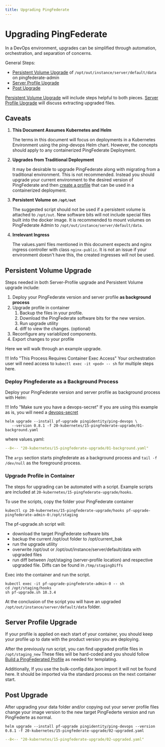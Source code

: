 ```yaml
---
title: Upgrading PingFederate
---
```

# Upgrading PingFederate

In a DevOps environment, upgrades can be simplified through automation, orchestration, and separation of concerns.

General Steps:

   - [Persistent Volume Upgrade](#persistent-volume-upgrade) of `/opt/out/instance/server/default/data` on pingfederate-admin
   - [Server Profile Upgrade](#server-profile-upgrade)
   - [Post Upgrade](#post-upgrade)

[Persistent Volume Upgrade](#persistent-volume-upgrade) will include steps helpful to both pieces. [Server Profile Upgrade](#server-profile-upgrade) will discuss extracting upgraded files.

## Caveats

1. **This Document Assumes Kubernetes and Helm**

   The terms in this document will focus on deployments in a Kubernetes Environment using the ping-devops Helm chart. However, the concepts should apply to any containerized PingFederate Deployment. 

1. **Upgrades from Traditional Deployment**
   
   It may be desirable to upgrade PingFederate along with migrating from a traditional environment. This is not recommended. Instead you should upgrade your current environment to the desired version of PingFederate and then [create a profile](./buildPingFederateProfile.md) that can be used in a containerized deployment.

1. **Persistent Volume on `/opt/out`**
   
   The suggested script should not be used if a persistent volume is attached to `/opt/out`. New software bits will not include special files built into the docker image. It is recommended to mount volumes on PingFederate Admin to `/opt/out/instance/server/default/data`. 
   <!--TODO: If you do have /opt/out mounted, instead of running the the example script,  -->

1. **Irrelevant Ingress**
   
   The values.yaml files mentioned in this document expects and nginx ingress controller with class `nginx-public`. It is not an issue if your environment doesn't have this, the created ingresses will not be used.

<!--TODO: flip. upgrade happens first. then discuss persistence and server profile.   -->

## Persistent Volume Upgrade

Steps needed in both Server-Profile upgrade and Persistent Volume upgrade include:

   1. Deploy your PingFederate version and server profile **as background process**
   1. Upgrade profile in container
      1. Backup the files in your profile.
      1. Download the PingFederate software bits for the new version. 
      1. Run upgrade utility
      1. diff to view the changes. (optional)
   1. Reconfigure any variablized components.
   1. Export changes to your profile

Here we will walk through an example upgrade.

!!! Info "This Process Requires Container Exec Access"
   Your orchestration user will need access to `kubectl exec -it <pod> -- sh` for multiple steps here. 

### Deploy Pingfederate as a Background Process

Deploy your PingFederate version and server profile as background process with Helm: 

!!! Info "Make sure you have a devops-secret"
   If you are using this example as is, you will need a [devops-secret](../get-started/devopsUserKey.md#for-kubernetes)

```
helm upgrade --install pf-upgrade pingidentity/ping-devops \
   --version 0.8.1 -f 20-kubernetes/15-pingfederate-upgrade/01-background.yaml
```

where values.yaml:

```yaml
--8<-- "20-kubernetes/15-pingfederate-upgrade/01-background.yaml"
```

The `args` section starts pingfederate as a background process and `tail -f /dev/null` as the foreground process.

### Upgrade Profile in Container

The steps for upgrading can be automated with a script. Example scripts are included at `20-kubernetes/15-pingfederate-upgrade/hooks`. 

To use the scripts, copy the folder your PingFederate container

```
kubectl cp 20-kubernetes/15-pingfederate-upgrade/hooks pf-upgrade-pingfederate-admin-0:/opt/staging
```

The pf-upgrade.sh script will: 
   - download the target PingFederate software bits
   - backup the current /opt/out folder to /opt/current_bak
   - run the upgrade utility 
   - overwrite /opt/out or /opt/out/instance/server/default/data with upgraded files
   - run diff between /opt/staging (server-profile location) and respective upgraded file. Diffs can be found in `/tmp/stagingDiffs`

Exec into the container and run the script.

```
kubectl exec -it pf-upgrade-pingfederate-admin-0 -- sh
cd /opt/staging/hooks
sh pf-upgrade.sh 10.3.4
```

At the conclusion of the script you will have an upgraded `/opt/out/instance/server/default/data` folder. 

## Server Profile Upgrade

If your profile is applied on each start of your container, you should keep your profile up to date with the product version you are deploying. 

After the previously run script, you can find upgraded profile files in `/opt/staging_new`
These files will be hard-coded and you should follow [Build a PingFederated Profile](./buildPingFederateProfile.md) as needed for templating.

Additionally, If you use the bulk-config data.json import it will not be found here. It should be imported via the standard process on the next container start.

## Post Upgrade
After upgrading your data folder and/or copying out your server profile files change your image version to the new target PingFederte version and run PingFederte as normal. 

```
helm upgrade --install pf-upgrade pingidentity/ping-devops --version 0.8.1 -f 20-kubernetes/15-pingfederate-upgrade/02-upgraded.yaml
```

```yaml
--8<-- "20-kubernetes/15-pingfederate-upgrade/02-upgraded.yaml"
```


<!-- ## Before you begin

You must:

* Complete [Get started](../get-started/getStarted.md) to set up your DevOps environment and run a test deployment of the products.
* Understand how to use our DevOps server profiles.
* Understand blue-green deployments in Kubernetes.

## About this task

You will:

* Set up and prepare your environment.
* Upgrade using a local profile.
* Stand up a blue-green deployment.

## Setting up and preparing your environment

The most important factor to a successful version upgrade is preparing an environment for success. This means using the DevOps process and a blue-green deployment. For a blue-green Kubernetes deployment, we simply update a selector on a service.

The DevOps process:

* **All software features migrate through environments**.

   You should have at least two environments (non-production and production). This gives you room to test everything before putting it into production.

* **Environments are nearly identical**.

   All deployments should be stringently validated before rolling into production. To be confident in your manual and automated tests, your environments need to be as close to identical as possible. In an ideal world, environments have dummy data, but function exactly the same.

   Your environments are nearly identical when the only thing that changes (related to configuration) between environments is URLs, endpoints, and variable values.

* **Containers in production are immutable**.

   Nobody is perfect, so do not trust manual changes directly in production. You should disable all admin access to production.

* **All configurations are maintained in source control**.

   If you can roll it out, you need to be able to roll it back, too!

Our example environment is set up with Apache JMeter generating load to a Kubernetes service (which routes load to downstream PingFederate containers). This Kubernetes service is essentially a load balancer that follows a round-robin strategy with keep-alive.

![alt text](../images/pf-upgrade_1_version9.3.3.png "Initial deployment")

The key here is that the service is pointing to this deployment of PingFederate because of a selector defined on the service that matches a label on the PingFederate deployment. This is what makes the blue-green approach possible.

> A deployment in Kubernetes manages containers in pods, defining things, such as which containers to run, how many containers, the metadata labels, and the update strategy.

### Other Considerations

Using DevOps processes can mean that things like comfortable setup processes and admin UIs in production are sacrificed, but for most organizations, the resulting zero downtime for rollouts and rollbacks is easily worth it.

!!! note "zero downtime and loss-of-state"
    The terms "zero downtime" and "loss-of-state" are significantly different. Zero downtime is what this upgrade process achieves: at no point in time will users experience a `500 bad gateway` error. However, we are sacrificing state to achieve this. Because we are moving from one entire deployment to another, the new deployment does _cannot_ have access to runtime state in the previous deployment. For this reason, it's critical to externalize state as much as possible.

## Upgrading using a local profile

With your environment set up properly, you can do the product upgrade offline. Offline here means we'll pull the profile into a Docker container on our local workstation to upgrade it.

Before going into the actual steps for a profile upgrade. It's worth noting that if your profile is well-constructed, using the minimum number of files that are specific to the PingFederate configuration, you might be able to avoid this entire section.

For example, the upgrade for our baseline profile (https://github.com/pingidentity/pingidentity-server-profiles/tree/master/baseline) worked almost flawlessly from 9.3.3 to 10.0.0. In fact, the only file that required an update was adding a "Pairwise definition" to `./instance/server/default/conf/hivemodule.xml`.

This could be the case for you as well. If you want to try this, just use your PingFederate profile with the new version image tag, and watch the logs for errors.

Some details of the upgrade process might be different for you, based on your PingFederate profile. -->
<!--- TODO: link to PF profile --->
<!-- 
### Steps

1. Check out a PingFederate feature branch (such as, `pf-10.0.0`) off of the master of _your_ current version of PingFederate (9.3.3 in our example).

1. Spin up a PingFederate deployment based on this branch with the `/opt/out` volume mounted. For clarity, let's do this in Docker Compose and assume the mount looks something like this: `~/tmp/pf93/instance:/opt/out/instance`. When the container is healthy, stop the container.

1. Download the latest version of the PingFederate Server distribution .zip archive from the Ping Identity website. Extract the distribution .zip archive into `~/tmp/pf93`.

1. Go to the `~/tmp/pf93` directory, and run the PingFederate upgrade utility:

    ```shell
    ./upgrade.sh <pf_install_source> [-l <newPingFederateLicense>] [-c].
    ```

    > See [Upgrading PingFederate on Linux Systems](https://docs.pingidentity.com/bundle/pingfederate-100/page/ukh1564003034797.html) for more information.

1. CLean up the upgraded PingFederate profile, which has a lot of bloat from the upgrade, so that you can run `git diff` and see _only_ upgraded files.

    A good text editor (such as, Microsoft Visual Studio Code) with Git extensions is invaluable for this process.

    1. Copy over files from your new profile `~/tmp/pf93/instance` on top of your current profile. Avoid directly copying over and replacing `.subst` files.

    2. If you are using Visual Studio Code, you can `right-click` -> Select for compare on the old file and `right-click`>'Compare with selected' on the new file. This compares line-by-line diffs.

       If all you see is your variables, you can ignore the whole file.

1. After you test the upgrade, push your changes to Git.

## Standing up a blue-green deployment

Now that you have a new profile, you can stand up a new deployment that uses it and flip all of the traffic over to it.

1. Stand up a new deployment using the following:

    * The correct product image version.
    * The new profile.
    * A label on the deployment that distinguishes it from the prior deployment, such as `version: 10.0.0`.

2. When the deployment is healthy and ready to accept traffic, update the selector on the Kubernetes service.

   This routes all traffic to the new PingFederate deployment without downtime occurring. -->
